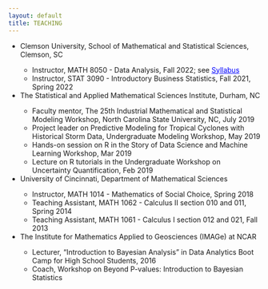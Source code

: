 ```yaml
---
layout: default
title: TEACHING
---
```

<p style="text-align: justify;">
<ul>
  <li> Clemson University, School of Mathematical and Statistical Sciences, Clemson, SC </li>
  <ul>
    <li> Instructor, MATH 8050 - Data Analysis, Fall 2022; see <a href="https://drive.google.com/file/d/1LPVgkK6uNrboT3MngrjVDnaXe7HDbMlJ/view?usp=sharing" target="blank" style="color:blue;">Syllabus </a> </li> 
    <li> Instructor, STAT 3090 - Introductory Business Statistics, Fall 2021, Spring 2022 </li>
  </ul>
  <li> The Statistical and Applied Mathematical Sciences Institute, Durham, NC </li>
  <ul>
    <li> Faculty mentor, The 25th Industrial Mathematical and Statistical Modeling Workshop, North Carolina State University, NC, July 2019 </li>
    <li> Project leader on Predictive Modeling for Tropical Cyclones with Historical Storm Data, Undergraduate Modeling Workshop, May 2019 </li> 
    <li> Hands-on session on R in the Story of Data Science and Machine Learning Workshop, Mar 2019 </li>
    <li> Lecture on R tutorials in the Undergraduate Workshop on Uncertainty Quantification, Feb 2019 </li>
  </ul>
  <li> University of Cincinnati, Department of Mathematical Sciences </li>
  <ul>
   <li> Instructor, MATH 1014 - Mathematics of Social Choice, Spring 2018 </li>
   <li> Teaching Assistant, MATH 1062 - Calculus II section 010 and 011, Spring 2014 </li>
   <li> Teaching Assistant, MATH 1061 - Calculus I section 012 and 021, Fall 2013 </li>
  </ul>
  <li> The Institute for Mathematics Applied to Geosciences (IMAGe) at NCAR </li>
  <ul>
   <li> Lecturer, “Introduction to Bayesian Analysis” in Data Analytics Boot Camp for High School Students, 2016 </li>
   <li> Coach, Workshop on Beyond P-values: Introduction to Bayesian Statistics </li>
  </ul>
</ul>

</p>
